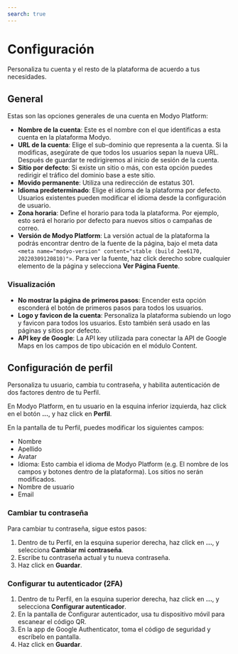 ```yaml
---
search: true
---
```


# Configuración

Personaliza tu cuenta y el resto de la plataforma de acuerdo a tus necesidades.

## General

Estas son las opciones generales de una cuenta en Modyo Platform:

* **Nombre de la cuenta**: Este es el nombre con el que identificas a esta cuenta en la plataforma Modyo.
* **URL de la cuenta**: Elige el sub-dominio que representa a la cuenta. Si la modificas, asegúrate de que todos los usuarios sepan la nueva URL. Después de guardar te redirigiremos al inicio de sesión de la cuenta.
* **Sitio por defecto**: Si existe un sitio o más, con esta opción puedes redirigir el tráfico del dominio base a este sitio.
* **Movido permanente**: Utiliza una redirección de estatus 301.
* **Idioma predeterminado**: Elige el idioma de la plataforma por defecto. Usuarios existentes pueden modificar el idioma desde la configuración de usuario.
* **Zona horaria**: Define el horario para toda la plataforma. Por ejemplo, esto será el horario por defecto para nuevos sitios o campañas de correo.
* **Versión de Modyo Platform**: La versión actual de la plataforma la podrás encontrar dentro de la fuente de la página, bajo el meta data `<meta name="modyo-version" content="stable (build 2ee6170, 20220309120810)">`. Para ver la fuente, haz click derecho sobre cualquier elemento de la página y selecciona **Ver Página Fuente**. 

### Visualización

* **No mostrar la página de primeros pasos**: Encender esta opción esconderá el botón de primeros pasos para todos los usuarios.
* **Logo y favicon de la cuenta**: Personaliza la plataforma subiendo un logo y favicon para todos los usuarios. Esto también será usado en las páginas y sitios por defecto.
* **API key de Google**: La API key utilizada para conectar la API de Google Maps en los campos de tipo ubicación en el módulo Content.

## Configuración de perfil

Personaliza tu usuario, cambia tu contraseña, y habilita autenticación de dos factores dentro de tu Perfil.

En Modyo Platform, en tu usuario en la esquina inferior izquierda, haz click en el botón **...**, y haz click en **Perfil**.

En la pantalla de tu Perfil, puedes modificar los siguientes campos:
  - Nombre
  - Apellido
  - Avatar
  - Idioma: Esto cambia el idioma de Modyo Platform (e.g. El nombre de los campos y botones dentro de la plataforma). Los sitios no serán modificados.
  - Nombre de usuario
  - Email

### Cambiar tu contraseña

Para cambiar tu contraseña, sigue estos pasos:

1. Dentro de tu Perfil, en la esquina superior derecha, haz click en **...**, y selecciona **Cambiar mi contraseña**.
1. Escribe tu contraseña actual y tu nueva contraseña.
1. Haz click en **Guardar**.

### Configurar tu autenticador (2FA)

1. Dentro de tu Perfil, en la esquina superior derecha, haz click en **...**, y selecciona **Configurar autenticador**.
1. En la pantalla de Configurar autenticador, usa tu dispositivo móvil para escanear el código QR.
1. En la app de Google Authenticator, toma el código de seguridad y escríbelo en pantalla.
1. Haz click en **Guardar**.